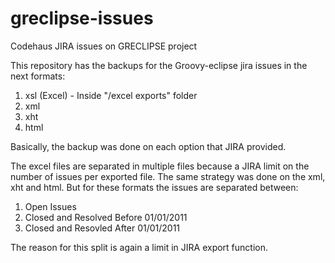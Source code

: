 # greclipse-issues
Codehaus JIRA issues on GRECLIPSE project

This repository has the backups for the Groovy-eclipse jira issues in the next formats:
1. xsl (Excel) - Inside "/excel exports"  folder
2. xml 
3. xht
4. html

Basically, the backup was done on each option that JIRA provided. 

The excel files are separated in multiple files because a JIRA limit on the number of issues per exported file. 
The same strategy was done on the xml, xht and html. But for these formats the issues are separated between:
1. Open Issues
2. Closed and Resolved Before 01/01/2011
3. Closed and Resovled After 01/01/2011
 
The reason for this split is again a limit in JIRA export function. 

